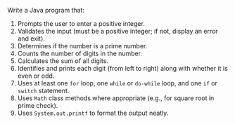 Write a Java program that:

1. Prompts the user to enter a positive integer.
2. Validates the input (must be a positive integer; if not, display an error and exit).
3. Determines if the number is a prime number.
4. Counts the number of digits in the number.
5. Calculates the sum of all digits.
6. Identifies and prints each digit (from left to right) along with whether it is even or odd.
7. Uses at least one `for` loop, one `while` or `do-while` loop, and one `if` or `switch` statement.
8. Uses `Math` class methods where appropriate (e.g., for square root in prime check).
9. Uses `System.out.printf` to format the output neatly.
